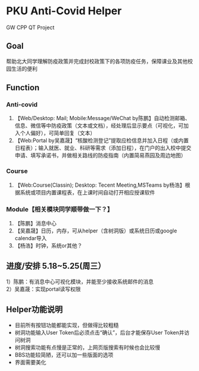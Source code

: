 # PKU Anti-Covid Helper
GW CPP QT Project
## Goal
帮助北大同学理解防疫政策并完成封校政策下的各项防疫任务，保障课业及其他校园生活的便利
## Function
### Anti-covid
1) 【Web/Desktop: Mail; Mobile:Message/WeChat by陈鹏】自动检测邮箱、信息、微信等中防疫政策（文本或文档），经处理后显示要点（可视化，可加入个人偏好），可简单回复（文本）
2) 【Web:Portal by吴嘉晟】“核酸检测登记”提取应检信息并加入日程（或内置日程表）；输入就医、就业、科研等需求（添加日程），在门户的出入校中提交申请、填写承诺书，并做相关路线的防疫指南（内置简易燕园及周边地图）
### Course
1) 【Web:Course(Classin); Desktop: Tecent Meeting,MSTeams by杨浩】根据系统或项目内置课程表，在上课时间自动打开相应授课软件
### Module【相关模块同学顺带做一下？】
1) 【陈鹏】消息中心
2) 【吴嘉晟】日历，内存，可从helper（含树洞版）或系统日历或google calendar导入  
3) 【杨浩】时钟，系统or其他？

## 进度/安排 5.18~5.25(周三）
1）陈鹏：有消息中心可视化模块，并能至少接收系统邮件的消息     
2）吴嘉晟：实现portal读写权限    

## Helper功能说明
* 目前所有按钮功能都能实现，但做得比较粗糙
* 树洞功能输入User Token后必须点击“确认”，后台才能保存User Token并访问树洞
* 树洞搜索功能有点慢是正常的，上网页版搜索有时候也会比较慢
* BBS功能较简陋，还可以加一些版面的选项
* 界面需要美化
